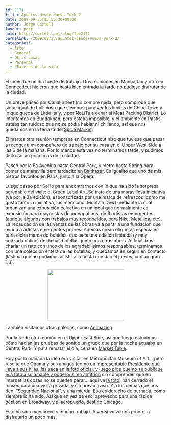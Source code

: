 ```yaml
---
id: 2171
title: Apuntes desde Nueva York 2
date: 2009-09-23T05:55:20+00:00
author: Jorge Cortell
layout: post
guid: http://cortell.net/blog/?p=2171
permalink: /2009/09/23/apuntes-desde-nueva-york-2/
categories:
  - Arte
  - General
  - Otras cosas
  - Personal
  - Placeres de la vida
---
```

El lunes fue un día fuerte de trabajo. Dos reuniones en Manhattan y otra en Connecticut hicieron que hasta bien entrada la tarde no pudiese disfrutar de la ciudad.

Un breve paseo por Canal Street (no compré nada, pero comprobé que sigue igual de bullicioso que siempre) para ver los límites de China Town y lo que queda de Little Italy, y por NoLiTa a cenar al Meat Packing District. Lo intentamos en Buddakhan, pero estaba imposible, y el ambiente en Pastís estaba tan ruidoso que no se podía hablar ni chillando, así que nos quedamos en la terraza del <a title="http://www.spicemarketnewyork.com/" href="http://www.spicemarketnewyork.com/" target="_blank">Spice Market</a>.

El martes otra reunión temprana en Connecticut hizo que tuviese que pasar a recoger a mi compañero de trabajo por su casa en el Upper West Side a las 6 de la mañana. Por lo menos esta vez no terminamos tarde, y pudimos disfrutar un poco más de la ciudad.

Paseo por la 5a Avenida hasta Central Park, y metro hasta Spring para comer de maravilla pero tardecito en <a title="http://www.balthazarny.com/" href="http://www.balthazarny.com/" target="_blank">Balthazar</a>. Es igualito que uno de mis bistros favoritos en París, junto a la Ópera.

Luego paseo por SoHo para encontrarnos con lo que ha sido la sorpresa agradable del viaje: el <a title="http://www.greenlabelart.com/" href="http://www.greenlabelart.com/" target="_blank">Green Label Art</a>. Se trata de una maravillosa iniciativa (va por la 3a edición), esponsorizada por una marca de refrescos (como me gustó tanto la iniciativa, los menciono: Montain Dew) mediante la cual organizan una exposición colectiva en un local que normalmente es exposición para mayoristas de monopatines, de 6 artistas emergentes (aunque algunos con trabajos muy reconocidos, para Nike, Metallica, etc). La recaudación de las ventas de las obras va a parar a una fundación que ayuda a artistas emergentes pobres. Además crean etiquetas especiales para dicha marca de bebidas, que saca una edición limitada (y muy cotizada online) de dichas botellas, junto con otras obras. Al final, tras charlar un rato con unos de los agradabilísimos responsables, terminamos con una colección entera de las botellas, y quedamos en seguir en contacto (lástima que no podamos asistir a la fiesta que dan el jueves, con un gran DJ).

<p style="text-align: center">
  <img class="aligncenter" title="en Green Label Art, SoHo, NY" src="http://farm4.static.flickr.com/3424/3958164118_f73afdf262_m.jpg" alt="" width="240" height="160" />
</p>

También visitamos otras galerías, como <a title="http://www.animazing.com/" href="http://www.animazing.com/" target="_blank">Animazing</a>.

Por la tarde otra reunión en el Upper East Side, así que luego estuvimos cómo hacían las pruebas de sonido un grupo que por la noche actuaba en Central Park. Y para rematar el día, cena en <a title="http://www.markettablenyc.com/" href="http://www.markettablenyc.com/" target="_blank">Market Table</a>.

Hoy por la mañana la idea era visitar en Metropolitan Museum of Art&#8230; pero resulta que Obama y sus amigos (como <a title="http://www.elpais.com/articulo/espana/Zapatero/pide/respeto/hijas/elpepuesp/20090925elpepunac_23/Tes" href="http://www.elpais.com/articulo/espana/Zapatero/pide/respeto/hijas/elpepuesp/20090925elpepunac_23/Tes" target="_blank">un impresentable Presidente que lleva a sus hijas, las saca en la foto oficial, y luego pide que no se publique esa foto a su amable y poderorísimo anfitrión</a> sin comprender que en internet las cosas no se pueden parar&#8230; aquí va <a title="http://www.nydailynews.com/news/politics/2009/09/30/2009-09-30_picture_with_obamas_offers_spain_its_first_glimpse_at_prime_ministers_daughters_.html" href="http://www.nydailynews.com/news/politics/2009/09/30/2009-09-30_picture_with_obamas_offers_spain_its_first_glimpse_at_prime_ministers_daughters_.html" target="_blank">la foto</a>) han cerrado el museo para una visita privada, y sin previo aviso. Y a los demás que nos den. &#8220;Seguridad Nacional&#8221;, y una mierda. Eso es derecho de pernada, como siempre lo ha sido. Así que en vez de eso, aprovecho para una rápida gestión en Broadway, y al aeropuerto, destino Chicago.

Esto ha sido muy breve y mucho trabajo. A ver si volvemos pronto, a disfrutarlo un poco más.